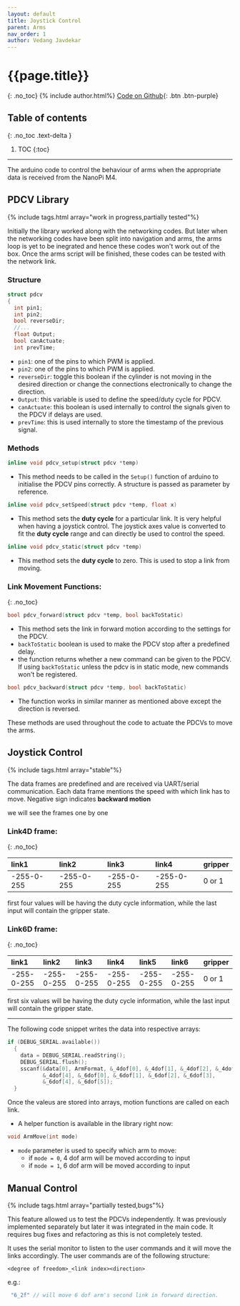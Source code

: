 ```yaml
---
layout: default
title: Joystick Control
parent: Arms
nav_order: 1
author: Vedang Javdekar
---
```


# {{page.title}}
{: .no_toc}
{% include author.html%}
[Code on Github](https://github.com/mrgk21/ROV2019/blob/FinalWorkingCodes/FinalCodes/Arms/Arms%20Code/Arms_Joystick_Control/){: .btn .btn-purple}

## Table of contents
{: .no_toc .text-delta }

1. TOC
{:toc}

---

The arduino code to control the behaviour of arms when the appropriate data is received from the NanoPi M4.

## PDCV Library
{% include tags.html array="work in progress,partially tested"%}

Initially the library worked along with the networking codes. But later when the networking codes have been split into navigation and arms, the arms loop is yet to be inegrated and hence these codes won't work out of the box. Once the arms script will be finished, these codes can be tested with the network link.

### Structure
```c++
struct pdcv
{
  int pin1;
  int pin2;
  bool reverseDir;
  //...
  float Output;
  bool canActuate;
  int prevTime;
```

+ `pin1`: one of the pins to which PWM is applied.
+ `pin2`: one of the pins to which PWM is applied.
+ `reverseDir`: toggle this boolean if the cylinder is not moving in the desired direction or change the connections electronically to change the direction.
+ `Output`: this variable is used to define the speed/duty cycle for PDCV.
+ `canActuate`: this boolean is used internally to control the signals given to the PDCV if delays are used.
+ `prevTime`: this is used internally to store the timestamp of the previous signal.

### Methods
```c++
inline void pdcv_setup(struct pdcv *temp)
```
+ This method needs to be called in the `Setup()` function of arduino to initialise the PDCV pins correctly. A structure is passed as parameter by reference.

```c++
inline void pdcv_setSpeed(struct pdcv *temp, float x)
```
+ This method sets the **duty cycle** for a particular link. It is very helpful when having a joystick control. The joystick axes value is converted to fit the **duty cycle** range and can directly be used to control the speed.


```c++
inline void pdcv_static(struct pdcv *temp)
```
+ This method sets the **duty cycle** to zero. This is used to stop a link from moving.

### Link Movement Functions:
{: .no_toc}
```c++
bool pdcv_forward(struct pdcv *temp, bool backToStatic)
```
+ This method sets the link in forward motion according to the settings for the PDCV.
+ `backToStatic` boolean is used to make the PDCV stop after a predefined delay.
+ the function returns whether a new command can be given to the PDCV. If using `backToStatic` unless the pdcv is in static mode, new commands won't be registered.


```c++
bool pdcv_backward(struct pdcv *temp, bool backToStatic)
```
+ The function works in similar manner as mentioned above except the direction is reversed.


These methods are used throughout the code to actuate the PDCVs to move the arms.


## Joystick Control
{% include tags.html array="stable"%}

The data frames are predefined and are received via UART/serial communication. Each data frame mentions the speed with which link has to move. Negative sign indicates **backward motion**

we will see the frames one by one
### Link4D frame:
{: .no_toc}

| link1      | link2      | link3      | link4      | gripper    |
|:-----------|:-----------|:-----------|:-----------|:-----------|
| -255-0-255 | -255-0-255 | -255-0-255 | -255-0-255 | 0 or 1     |

first four values will be having the duty cycle information, while the last input will contain the gripper state.

### Link6D frame:
{: .no_toc}

| link1      | link2      | link3      | link4      | link5      | link6      | gripper    |
|:-----------|:-----------|:-----------|:-----------|:-----------|:-----------|:-----------|
| -255-0-255 | -255-0-255 | -255-0-255 | -255-0-255 | -255-0-255 | -255-0-255 | 0 or 1     |

first six values will be having the duty cycle information, while the last input will contain the gripper state.

---

The following code snippet writes the data into respective arrays:
```c
if (DEBUG_SERIAL.available())
  {
    data = DEBUG_SERIAL.readString();
    DEBUG_SERIAL.flush();
    sscanf(&data[0], ArmFormat, &_4dof[0], &_4dof[1], &_4dof[2], &_4dof[3],
           &_4dof[4], &_6dof[0], &_6dof[1], &_6dof[2], &_6dof[3],
           &_6dof[4], &_6dof[5]);
  }
```
Once the valeus are stored into arrays, motion functions are called on each link.

+ A helper function is available in the library right now:
```c
void ArmMove(int mode)
```
+ `mode` parameter is used to specify which arm to move:
    - if `mode = 0`, 4 dof arm will be moved according to input
    - if `mode = 1`, 6 dof arm will be moved according to input


## Manual Control
{% include tags.html array="partially tested,bugs"%}

This feature allowed us to test the PDCVs independently. It was previously implemented separately but later it was integrated in the main code. It requires <span class="text-red-200">bug fixes and refactoring as this is not completely tested.</span>

It uses the serial monitor to listen to the user commands and it will move the links accordingly. The user commands are of the following structure:
```
<degree of freedom>_<link index><direction>
```
e.g.:
```c
 "6_2f" // will move 6 dof arm's second link in forward direction.
```
